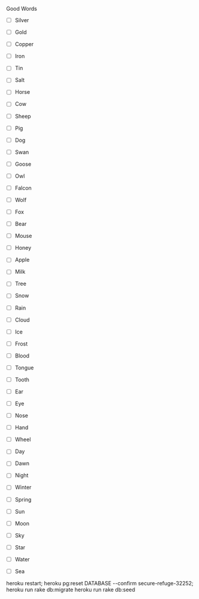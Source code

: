 Good Words

- [ ] Silver
- [ ] Gold
- [ ] Copper
- [ ] Iron
- [ ] Tin

- [ ] Salt

- [ ] Horse
- [ ] Cow
- [ ] Sheep
- [ ] Pig
- [ ] Dog 

- [ ] Swan
- [ ] Goose
- [ ] Owl
- [ ] Falcon

- [ ] Wolf
- [ ] Fox
- [ ] Bear
- [ ] Mouse

- [ ] Honey
- [ ] Apple
- [ ] Milk

- [ ] Tree

- [ ] Snow
- [ ] Rain
- [ ] Cloud
- [ ] Ice
- [ ] Frost

- [ ] Blood
- [ ] Tongue
- [ ] Tooth
- [ ] Ear
- [ ] Eye
- [ ] Nose
- [ ] Hand

- [ ] Wheel

- [ ] Day
- [ ] Dawn
- [ ] Night

- [ ] Winter
- [ ] Spring

- [ ] Sun
- [ ] Moon
- [ ] Sky
- [ ] Star

- [ ] Water
- [ ] Sea



heroku restart; heroku pg:reset DATABASE --confirm secure-refuge-32252; heroku run rake db:migrate
heroku run rake db:seed